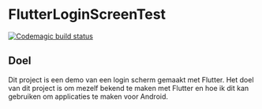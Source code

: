 # FlutterLoginScreenTest
[![Codemagic build status](https://api.codemagic.io/apps/5e80f4474b4d32163a7a9fef/5e80f4474b4d32163a7a9fee/status_badge.svg)](https://codemagic.io/apps/5e80f4474b4d32163a7a9fef/5e80f4474b4d32163a7a9fee/latest_build)

## Doel
Dit project is een demo van een login scherm gemaakt met Flutter. 
Het doel van dit project is om mezelf bekend te maken met Flutter en hoe ik dit kan gebruiken om applicaties te maken voor Android.
